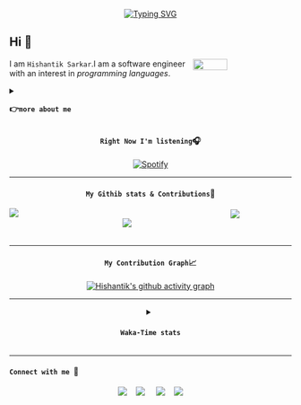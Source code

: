 <div align=center>

[![Typing SVG](https://readme-typing-svg.demolab.com?font=Comfortaa&weight=900&size=40&pause=1000&color=C77DFF&center=true&vCenter=true&width=435&lines=%E0%A4%A8%E0%A4%AE%E0%A4%B8%E0%A5%8D%E0%A4%A4%E0%A5%87+;%E3%81%93%E3%82%93%E3%81%AB%E3%81%A1%E3%81%AF+;%E0%A6%A8%E0%A6%AE%E0%A6%B8%E0%A7%8D%E0%A6%95%E0%A6%BE%E0%A7%B0;Bonjour;Guten+Tag;%EC%95%88%EB%85%95%ED%95%98%EC%84%B8%EC%9A%94;%D0%B7%D0%B4%D1%80%D0%B0%D0%B2%D1%81%D1%82%D0%B2%D1%83%D0%B9%D1%82%D0%B5;%E4%BD%A0%E5%A5%BD;Hola)](#)

<div align=left>

**Hi** :wave:
-------------

[<img height="35%" width="35%" align=right src="https://user-images.githubusercontent.com/60609786/219274930-35b67bd2-7882-448b-ad0f-6f4c4fafc689.gif"/>][Null]

I am `Hishantik Sarkar`.I am a software engineer with an interest 
in *programming languages*.

<details>
<summary>

**:point_right:`more about me`**
</summary>

+ I have experience with :-
     - **`HTML`**
     - **`CSS`**
     - **`Javascript`**
     - **`bash scripting`**
     - **`go`**
     - **`python`**
     - **`kotlin`**


+ I am still learning more *technologies **&** languages* as well as gaining deeper knowledge in the ones I already know.

+ I strive to stay up-to-date with the latest technology trends and best practices so that my work will remain relevant and cutting edge.

+ In my free time,I enjoy playing video games and exploring new technologies.



<details align=right>
<summary>

**:books:`My Stacks`**
</summary>
<kbd align=center>
<img src="https://img.shields.io/badge/Ide-Neovim-c77dff?style=for-the-badge&logo=Neovim">
<img src="https://img.shields.io/badge/Ide-Vs Code-c77dff?style=for-the-badge&logo=Visual Studio Code">
<img src="https://img.shields.io/badge/Ide-Intellij Idea-c77dff?style=for-the-badge&logo=IntelliJ IDEA">
<img src="https://img.shields.io/badge/Frontend-Html-c77dff?style=for-the-badge&logo=HTML5">
<img src="https://img.shields.io/badge/Frontend-Css-c77dff?style=for-the-badge&logo=CSS3">
<img src="https://img.shields.io/badge/Frontend-Javascript-c77dff?style=for-the-badge&logo=Javascript">
<img src="https://img.shields.io/badge/Framework-React-c77dff?style=for-the-badge&logo=React">
<img src="https://img.shields.io/badge/Framework-React Native-c77dff?style=for-the-badge&logo=React">
<img src="https://img.shields.io/badge/DB-MySQL-c77dff?style=for-the-badge&logo=MySQL&logoColor=blue">
<img src="https://img.shields.io/badge/DB-PostgreSQL-c77dff?style=for-the-badge&logo=PostgreSQL">
<img src="https://img.shields.io/badge/DB-GraphQL-c77dff?style=for-the-badge&logo=GraphQL">
<img src="https://img.shields.io/badge/Language-C++-c77dff?style=for-the-badge&logo=c%2B%2B">
<img src="https://img.shields.io/badge/Language-C-c77dff?style=for-the-badge&logo=C">
<img src="https://img.shields.io/badge/Language-Java-c77dff?style=for-the-badge&logo=">
<img src="https://img.shields.io/badge/Language-Kotlin-c77dff?style=for-the-badge&logo=Kotlin">
<img src="https://img.shields.io/badge/Language-Shell-c77dff?style=for-the-badge&logo=GNU Bash">
<img src="https://img.shields.io/badge/Language-Python-c77dff?style=for-the-badge&logo=Python">
<img src="https://img.shields.io/badge/Language-TypeScript-c77dff?style=for-the-badge&logo=TypeScript">
</kbd>
</details>

<details>
<summary>

**:eyeglasses:`My projects`**
</summary>

[<img width="60%" align=left src="https://github-readme-stats.vercel.app/api/pin/?username=hishantik&repo=openAI-shell-cli&bg_color=171515&border_color=C77DFF&title_color=C77DFF&icon_color=C77DFF&text_color=ECAD9C&show_owner">][Null]
[<img width="60%" align=right src="https://github-readme-stats.vercel.app/api/pin/?username=hishantik&repo=nativeProject&bg_color=171515&border_color=C77DFF&title_color=C77DFF&icon_color=C77DFF&text_color=ECAD9C&show_owner">][Null]

![snake-light](https://raw.githubusercontent.com/Hishantik/Hishantik/output/github-contribution-grid-snake.svg#gh-light-mode-only)


![snake-dark](https://raw.githubusercontent.com/Hishantik/Hishantik/output/github-contribution-grid-snake-dark.svg#gh-dark-mode-only)
<br/><br/>
</details>

___
</details>


</div>

#### **`Right Now I'm listening`:headphones:**

[![Spotify](https://dekutorem.vercel.app/api/spotify?background_color=171515&border_color=C77DFF)](https://open.spotify.com/user/deku)

___

#### **`My Githib stats & Contributions`:rocket:**


[<img width="60%" align=left src="https://github-readme-stats.vercel.app/api?username=hishantik&show_icons=true&title_color=C77DFF&icon_color=C77DFF&text_color=ECAD9C&custom_title=My%20GitHub%20Stats&bg_color=171515&border_color=C77DFF&border_radius=20#gh-dark-mode-only"/>][Null]
[<img width="50%" align=center src="https://github-readme-stats.vercel.app/api/top-langs/?username=hishantik&exclude_repo=github-readme-stats,hishantik.github.io&layout=compact&bg_color=171515&title_color=C77DFF&border_radius=20&border_color=C77DFF&custom_title=Most%20language%20I%20am%20familiar%20with%20:&text_color=ECAD9C"/>][Null]
[<img width="60%" align=right src="https://streak-stats.demolab.com/?user=hishantik&border_radius=20&background=171515&border=C77DFF&stroke=C77DFF&ring=C77DFF&fire=ECAD9C&currStreakNum=ECAD9C&currStreakLabel=ECAD9C&sideNums=C77DFF&sideLabels=ECAD9C&dates=C77DFF"/><br/><br/><br/>][Null]
</div>

___

<div align=center>

#### **`My Contribution Graph`:chart_with_upwards_trend:**


[![Hishantik's github activity graph](https://github-readme-activity-graph.cyclic.app/graph?username=hishantik&bg_color=171515&radius=26&hide_border=true&area=true&line=C77DFF&point=C77DFF&color=ECAD9C&title_color=C77DFF&custom_title=My%20Contribution%20Graph)](#)
</div>

<div align=center>

___
<details>
<summary>

#### **`Waka-Time stats`**
</summary>
<kbd>

<!--START_SECTION:waka-->



<!--END_SECTION:waka-->
</kbd>
</details>
</div>

___
#### **`Connect with me `:handshake:**
<div align=center>

[<img width="8%" src="https://user-images.githubusercontent.com/60609786/219572788-6939a6fb-ca1e-47be-b9be-d42e285a1bc9.svg">][Facebook]&nbsp; &nbsp;
[<img width="8%" src="https://user-images.githubusercontent.com/60609786/219573162-79e63135-ce14-407b-9960-4c7a493723bd.svg">][Instagram] &nbsp; &nbsp;
[<img width="8%" src="https://user-images.githubusercontent.com/60609786/219573335-3cd3804c-a42a-46bb-bdaf-5ff0562b46dd.svg">][Twitter]&nbsp; &nbsp;
[<img width="8%" src="https://user-images.githubusercontent.com/60609786/219573996-51c15cd2-1b25-48bb-94ed-00fdc9341592.svg">][Youtube]
</div>





[Facebook]: https://www.facebook.com/profile.php?id=100004127235868
[Stack_overflow]: https://stackoverflow.com/users/20044958/Hishantik-Sarkar
[Dev.to]: https://dev.to/sarkar_234
[Twitter]: https://twitter.com/sarkar_234
[Github]: https://gihub.com/Hishantik
[Hashnode]:https://hashnode.com/@Dekustik
[Null]: #
[Youtube]: #
[Linkedin]: #
[LeetCode]:https://leetcode.com/Dekustik
[Instagram]: https:instagram.com/dek_ustik

